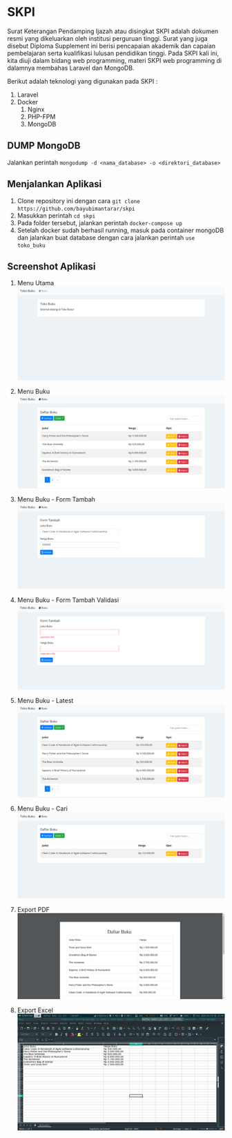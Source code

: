# SKPI

Surat Keterangan Pendamping Ijazah atau disingkat SKPI adalah dokumen resmi yang dikeluarkan oleh institusi perguruan tinggi. Surat yang juga disebut Diploma Supplement ini berisi pencapaian akademik dan capaian pembelajaran serta kualifikasi lulusan pendidikan tinggi. Pada SKPI kali ini, kita diuji dalam bidang web programming, materi SKPI web programming di dalamnya membahas Laravel dan MongoDB. 

Berikut adalah teknologi yang digunakan pada SKPI :
1. Laravel
2. Docker
    1. Nginx
    2. PHP-FPM
    3. MongoDB

## DUMP MongoDB
Jalankan perintah `mongodump -d <nama_database> -o <direktori_database>`

## Menjalankan Aplikasi

1. Clone repository ini dengan cara `git clone https://github.com/bayubimantarar/skpi`
2. Masukkan perintah `cd skpi`
3. Pada folder tersebut, jalankan perintah `docker-compose up`
4. Setelah docker sudah berhasil running, masuk pada container mongoDB dan jalankan buat database dengan cara jalankan perintah `use toko_buku`

## Screenshot Aplikasi

1. Menu Utama
![Menu Utama](https://github.com/bayubimantarar/skpi/blob/master/screenshot/home.png)

2. Menu Buku
![Menu Utama](https://github.com/bayubimantarar/skpi/blob/master/screenshot/buku.png)

3. Menu Buku - Form Tambah
![Menu Utama](https://github.com/bayubimantarar/skpi/blob/master/screenshot/form-tambah.png)

4. Menu Buku - Form Tambah Validasi
![Menu Utama](https://github.com/bayubimantarar/skpi/blob/master/screenshot/form-tambah-validasi.png)

5. Menu Buku - Latest
![Menu Utama](https://github.com/bayubimantarar/skpi/blob/master/screenshot/buku-latest.png)

6. Menu Buku - Cari
![Menu Utama](https://github.com/bayubimantarar/skpi/blob/master/screenshot/buku-cari.png)

7. Export PDF
![Menu Utama](https://github.com/bayubimantarar/skpi/blob/master/screenshot/pdf.png)

8. Export Excel
![Menu Utama](https://github.com/bayubimantarar/skpi/blob/master/screenshot/excel.png)
